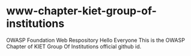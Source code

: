 # www-chapter-kiet-group-of-institutions
OWASP Foundation Web Respository
Hello Everyone 
This is the OWASP Chapter of KIET Group Of Institutions official github id.
